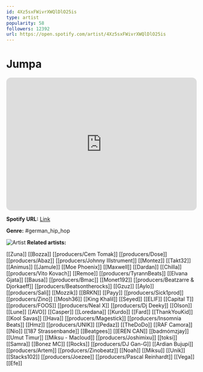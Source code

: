 ```yaml
---
id: 4Xz5sxFWivrXWQlDlO25is
type: artist
popularity: 58
followers: 12392
url: https://open.spotify.com/artist/4Xz5sxFWivrXWQlDlO25is
---
```

# Jumpa

<iframe style="border-radius:12px" src="https://open.spotify.com/embed/artist/4Xz5sxFWivrXWQlDlO25is" width="100%" height="352" frameBorder="0" allowfullscreen="" allow="autoplay; clipboard-write; encrypted-media; fullscreen; picture-in-picture" loading="lazy"></iframe>

**Spotify URL:** [Link](https://open.spotify.com/artist/4Xz5sxFWivrXWQlDlO25is)

**Genre:**  #german_hip_hop

![Artist](https://i.scdn.co/image/ab6761610000e5ebcb9c8d42a5360c0f4394ef54)
**Related artists:**

[[Zuna]]
[[Bozza]]
[[producers/Cem Tomak]]
[[producers/Dose]]
[[producers/Abaz]]
[[producers/Johnny Illstrument]]
[[Montez]]
[[Takt32]]
[[Animus]]
[[Jamule]]
[[Moe Phoenix]]
[[Maxwell]]
[[Dardan]]
[[Chilla]]
[[producers/Vito Kovach]]
[[Remoe]]
[[producers/TyrannBeats]]
[[Elvana Gjata]]
[[Bausa]]
[[producers/Bmac]]
[[Monet192]]
[[producers/Beatzarre & Djorkaeff]]
[[producers/Beatsontherocks]]
[[Gzuz]]
[[Aylo]]
[[producers/Sali]]
[[Mozzik]]
[[BRKN]]
[[Payy]]
[[producers/Sick1prod]]
[[producers/Zino]]
[[Mosh36]]
[[King Khalil]]
[[Seyed]]
[[ELIF]]
[[Capital T]]
[[producers/FOOS]]
[[producers/Neal X]]
[[producers/Dj Deeky]]
[[Olson]]
[[Lune]]
[[AVO]]
[[Casper]]
[[Loredana]]
[[Kurdo]]
[[Fard]]
[[ThankYouKid]]
[[Kool Savas]]
[[Hava]]
[[producers/Magestick]]
[[producers/Insomnia Beats]]
[[Hmz]]
[[producers/UNIK]]
[[Pedaz]]
[[TheDoDo]]
[[RAF Camora]]
[[Nio]]
[[187 Strassenbande]]
[[Beatgees]]
[[EREN CAN]]
[[badmómzjay]]
[[Umut Timur]]
[[Miksu - Macloud]]
[[producers/Joshimixu]]
[[toksi]]
[[Samra]]
[[Bonez MC]]
[[Rocks]]
[[producers/DJ Gan-G]]
[[Ardian Bujupi]]
[[producers/Artem]]
[[producers/Zinobeatz]]
[[Noah]]
[[Miksu]]
[[Unik]]
[[Stacks102]]
[[producers/Joezee]]
[[producers/Pascal Reinhardt]]
[[Vega]]
[[Efe]]
